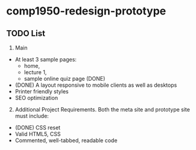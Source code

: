 # comp1950-redesign-prototype

## TODO List

1. Main
* At least 3 sample pages: 
    - home, 
    - lecture 1, 
    - sample online quiz page (DONE)
* (DONE) A layout responsive to mobile clients as well as desktops
* Printer friendly styles
* SEO optimization

2. Additional Project Requirements. Both the meta site and prototype site must include:
* (DONE) CSS reset
* Valid HTML5, CSS
* Commented, well-tabbed, readable code
